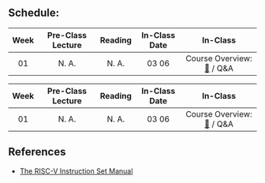 ## Schedule:
| Week | Pre-Class Lecture | Reading | In-Class Date |         In-Class         |
|:----:|:-----------------:|:-------:|:-------------:|:------------------------:|
|  01  |       N. A.       |  N. A.  |     03 06     | Course Overview: [📑](https://kau365-my.sharepoint.com/:p:/g/personal/taehwan_kim_kau_ac_kr/ESIIvS6sd3xCp4dU2Y7H654BmzFVA5aSJGHM0PoklP4DaQ?e=CBZsuw) / Q&A |

| Week | Pre-Class Lecture | Reading | In-Class Date |         In-Class         |
|:----:|:-----------------:|:-------:|:-------------:|:------------------------:|
|  01  |       N. A.       |  N. A.  |     03 06     | Course Overview: [📑](https://kau365-my.sharepoint.com/:p:/g/personal/taehwan_kim_kau_ac_kr/ESIIvS6sd3xCp4dU2Y7H654BmzFVA5aSJGHM0PoklP4DaQ?e=CBZsuw) / Q&A |

## References
* [The RISC-V Instruction Set Manual](https://kau365-my.sharepoint.com/:b:/g/personal/taehwan_kim_kau_ac_kr/EUdNpCYICp5Li7uQRmbE3dgBSjbSgK3yY2cYryzOf-rxBw?e=nvm5fr)



